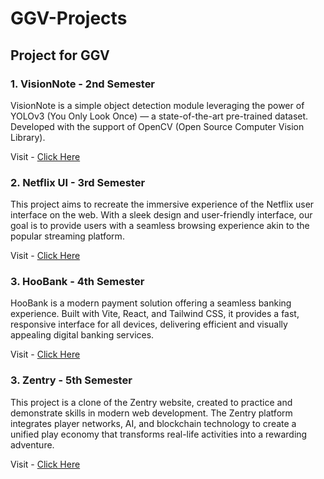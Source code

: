 # GGV-Projects

## Project for GGV

### 1. VisionNote - 2nd Semester
VisionNote is a simple object detection module leveraging the power of YOLOv3 (You Only Look Once) — a state-of-the-art pre-trained dataset. Developed with the support of OpenCV (Open Source Computer Vision Library).

Visit - <a href="https://github.com/devakashsharma/VisionNote">Click Here</a>

### 2. Netflix UI - 3rd Semester
This project aims to recreate the immersive experience of the Netflix user interface on the web. With a sleek design and user-friendly interface, our goal is to provide users with a seamless browsing experience akin to the popular streaming platform.

Visit - <a href="https://github.com/devakashsharma/Netflix-UI">Click Here</a>

### 3. HooBank - 4th Semester
HooBank is a modern payment solution offering a seamless banking experience. Built with Vite, React, and Tailwind CSS, it provides a fast, responsive interface for all devices, delivering efficient and visually appealing digital banking services.

Visit - <a href="https://github.com/devakashsharma/HooBank">Click Here</a>

### 3. Zentry - 5th Semester
This project is a clone of the Zentry website, created to practice and demonstrate skills in modern web development. The Zentry platform integrates player networks, AI, and blockchain technology to create a unified play economy that transforms real-life activities into a rewarding adventure.

Visit - <a href="https://github.com/devakashsharma/Zentry">Click Here</a>